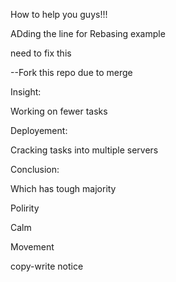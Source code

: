 How to help you guys!!!

ADding the line for Rebasing example

need to fix this

--Fork this repo due to merge

Insight:

Working on fewer tasks

Deployement:

Cracking tasks into multiple servers


Conclusion:

Which has tough majority

Polirity 

Calm 

Movement


copy-write notice



